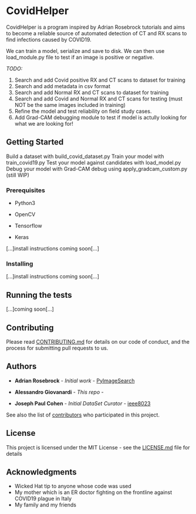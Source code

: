 # CovidHelper

CovidHelper is a program inspired by Adrian Rosebrock tutorials and aims to become a reliable source of automated detection of CT and RX scans to find infections caused by COVID19. 

We can train a model, serialize and save to disk. We can then use load_module.py file to test if an image is positive or negative.

*TODO:*

1) Search and add Covid positive RX and CT scans to dataset for training
2) Search and add metadata in csv format
3) Search and add Normal RX and CT scans to dataset for training
4) Search and add Covid and Normal RX and CT scans for testing (must NOT be the same images included in training)
5) Refine the model and test reliability on field study cases.
6) Add Grad-CAM debugging module to test if model is actully looking for what we are looking for!


## Getting Started

Build a dataset with build_covid_dataset.py
Train your model with train_covid19.py
Test your model against candidates with load_model.py
Debug your model with Grad-CAM debug using apply_gradcam_custom.py (still WIP)

### Prerequisites

- Python3

- OpenCV

- Tensorflow

- Keras

[...]install instructions coming soon[...]

### Installing

[...]install instructions coming soon[...]


## Running the tests

[...]coming soon[...]


## Contributing

Please read [CONTRIBUTING.md]() for details on our code of conduct, and the process for submitting pull requests to us.

## Authors

* **Adrian Rosebrock** - *Initial work* - [PyImageSearch](https://github.com/jrosebr1)

* **Alessandro Giovanardi** - *This repo* - [](https://github.com/AleGiovanardi)

* **Joseph Paul Cohen** - *Initial DataSet Curator* - [ieee8023](https://github.com/ieee8023)

See also the list of [contributors](https://github.com/AleGiovanardi/covidhelper/graphs/contributors) who participated in this project.

## License

This project is licensed under the MIT License - see the [LICENSE.md](LICENSE.md) file for details

## Acknowledgments

* Wicked Hat tip to anyone whose code was used
* My mother which is an ER doctor fighting on the frontline against COVID19 plague in Italy
* My family and my friends


